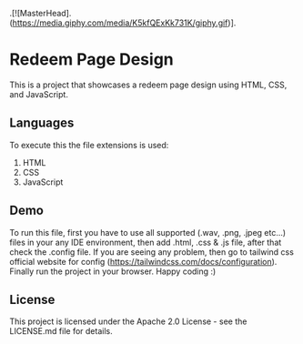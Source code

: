 .[![MasterHead].(https://media.giphy.com/media/K5kfQExKk731K/giphy.gif)].
# Redeem Page Design

This is a project that showcases a redeem page design using HTML, CSS, and JavaScript.

## Languages

To execute this the file extensions is used:

1. HTML
2. CSS
3. JavaScript

## Demo
To run this file, first you have to use all supported (.wav, .png, .jpeg etc...) files in your any IDE environment, then add .html, .css & .js file, after that check the .config file. If you are seeing any problem, then go to tailwind css official website for config (https://tailwindcss.com/docs/configuration). Finally run the project in your browser. Happy coding :)


## License

This project is licensed under the Apache 2.0 License - see the LICENSE.md file for details.
